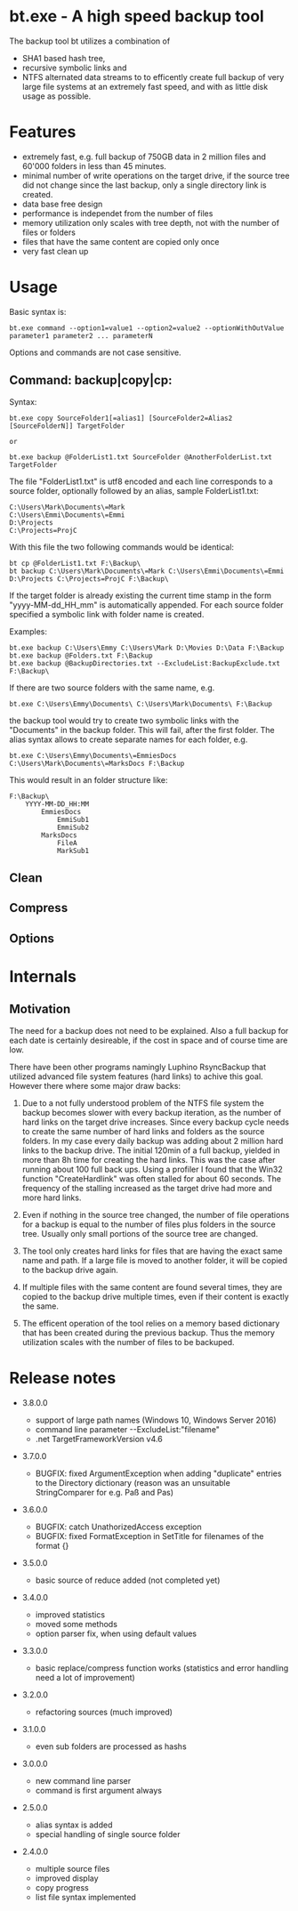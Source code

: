 bt.exe - A high speed backup tool
=================================
The backup tool bt utilizes a combination of 
- SHA1 based hash tree,
- recursive symbolic links and
- NTFS alternated data streams to 
to efficently create full backup of very large file systems at an extremely fast speed,
and with as little disk usage as possible.

Features
========
- extremely fast, e.g. full backup of 750GB data in 2 million files and 60'000 folders in less than 45 minutes.
- minimal number of write operations on the target drive, if the source tree did not change since the last backup,
  only a single directory link is created.
- data base free design
- performance is independet from the number of files
- memory utilization only scales with tree depth, not with the number of files or folders
- files that have the same content are copied only once
- very fast clean up

Usage
=====
Basic syntax is:
	
	bt.exe command --option1=value1 --option2=value2 --optionWithOutValue parameter1 parameter2 ... parameterN

Options and commands are not case sensitive.

Command: backup|copy|cp:
------------------------

Syntax:
	
	bt.exe copy SourceFolder1[=alias1] [SourceFolder2=Alias2 [SourceFolderN]] TargetFolder
	
	or
	
	bt.exe backup @FolderList1.txt SourceFolder @AnotherFolderList.txt TargetFolder
	
The file "FolderList1.txt" is utf8 encoded and each line corresponds to a source folder, optionally followed by
an alias, sample FolderList1.txt: 

	C:\Users\Mark\Documents\=Mark
	C:\Users\Emmi\Documents\=Emmi
	D:\Projects
	C:\Projects=ProjC

With this file the two following commands would be identical:

	bt cp @FolderList1.txt F:\Backup\
	bt backup C:\Users\Mark\Documents\=Mark C:\Users\Emmi\Documents\=Emmi D:\Projects C:\Projects=ProjC F:\Backup\

If the target folder is already existing the current time stamp in the form "yyyy-MM-dd_HH_mm" 
is automatically appended. For each source folder specified a symbolic link with folder name is
created.

Examples:

	bt.exe backup C:\Users\Emmy C:\Users\Mark D:\Movies D:\Data F:\Backup
	bt.exe backup @Folders.txt F:\Backup
	bt.exe backup @BackupDirectories.txt --ExcludeList:BackupExclude.txt F:\Backup\
	
If there are two source folders with the same name, e.g.

	bt.exe C:\Users\Emmy\Documents\ C:\Users\Mark\Documents\ F:\Backup
	
the backup tool would try to create two symbolic links with the "Documents" in the backup folder. 
This will fail, after the first folder. The alias syntax allows to create separate names for each
folder, e.g.
	
	bt.exe C:\Users\Emmy\Documents\=EmmiesDocs C:\Users\Mark\Documents\=MarksDocs F:\Backup

This would result in an folder structure like:

	F:\Backup\
		YYYY-MM-DD_HH:MM
			EmmiesDocs
				EmmiSub1
				EmmiSub2
			MarksDocs
				FileA
				MarkSub1

Clean
-----
   
Compress
--------
   
Options
-------   
   
Internals
=========
Motivation
----------
The need for a backup does not need to be explained. Also a full backup for each date is certainly 
desireable, if the cost in space and of course time are low.

There have been other programs namingly Luphino RsyncBackup that utilized advanced file system features
(hard links) to achive this goal.
However there where some major draw backs:

1) Due to a not fully understood problem of the NTFS file system the backup becomes slower with every backup iteration, 
   as the number of hard links on the target drive increases. Since every backup cycle needs to create
   the same number of hard links and folders as the source folders. In my case every daily backup was adding about
   2 million hard links to the backup drive. The initial 120min of a full backup, yielded in more than 8h time for
   creating the hard links. This was the case after running about 100 full back ups. Using a profiler I found that
   the Win32 function "CreateHardlink" was often stalled for about 60 seconds. The frequency of the stalling increased
   as the target drive had more and more hard links.

2) Even if nothing in the source tree changed, the number of file operations for a backup is equal to the number
   of files plus folders in the source tree. Usually only small portions of the source tree are changed.

3) The tool only creates hard links for files that are having the exact same name and path. If a large file
   is moved to another folder, it will be copied to the backup drive again.

4) If multiple files with the same content are found several times, they are copied to the backup drive multiple
   times, even if their content is exactly the same.

5) The efficent operation of the tool relies on a memory based dictionary that has been created during the previous
   backup. Thus the memory utilization scales with the number of files to be backuped.


Release notes
=============
- 3.8.0.0
	* support of large path names (Windows 10, Windows Server 2016)
	* command line parameter --ExcludeList:"filename"
	* .net TargetFrameworkVersion v4.6

- 3.7.0.0
	* BUGFIX: fixed ArgumentException when adding "duplicate" entries to the Directory dictionary (reason was an unsuitable StringComparer for e.g. Paß and Pas)

- 3.6.0.0
	* BUGFIX: catch UnathorizedAccess exception
	* BUGFIX: fixed FormatException in SetTitle for filenames of the format {}

- 3.5.0.0
	* basic source of reduce added (not completed yet)

- 3.4.0.0
	* improved statistics
	* moved some methods
	* option parser fix, when using default values
	
- 3.3.0.0
	* basic replace/compress function works (statistics and error handling need a lot of improvement)

- 3.2.0.0
	* refactoring sources (much improved)
	
- 3.1.0.0
	* even sub folders are processed as hashs

- 3.0.0.0
	* new command line parser
	* command is first argument always
	
- 2.5.0.0
	* alias syntax is added
	* special handling of single source folder
	
- 2.4.0.0
	* multiple source files
	* improved display
	* copy progress
	* list file syntax implemented
